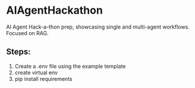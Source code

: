 # AIAgentHackathon
AI Agent Hack-a-thon prep, showcasing single and multi-agent workflows. Focused on RAG.

## Steps: 
1. Create a .env file using the example template
2. create virtual env
3. pip install requirements